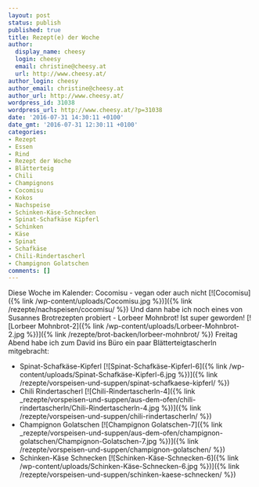 ```yaml
---
layout: post
status: publish
published: true
title: Rezept(e) der Woche
author:
  display_name: cheesy
  login: cheesy
  email: christine@cheesy.at
  url: http://www.cheesy.at/
author_login: cheesy
author_email: christine@cheesy.at
author_url: http://www.cheesy.at/
wordpress_id: 31038
wordpress_url: http://www.cheesy.at/?p=31038
date: '2016-07-31 14:30:11 +0100'
date_gmt: '2016-07-31 12:30:11 +0100'
categories:
- Rezept
- Essen
- Rind
- Rezept der Woche
- Blätterteig
- Chili
- Champignons
- Cocomisu
- Kokos
- Nachspeise
- Schinken-Käse-Schnecken
- Spinat-Schafkäse Kipferl
- Schinken
- Käse
- Spinat
- Schafkäse
- Chili-Rindertascherl
- Champignon Golatschen
comments: []
---
```

Diese Woche im Kalender: Cocomisu - vegan oder auch nicht
[![Cocomisu]({% link /wp-content/uploads/Cocomisu.jpg %})]({% link /rezepte/nachspeisen/cocomisu/ %})
Und dann habe ich noch eines von Susannes Brotrezepten probiert - Lorbeer Mohnbrot! Ist super geworden!
[![Lorbeer Mohnbrot-2]({% link /wp-content/uploads/Lorbeer-Mohnbrot-2.jpg %})]({% link /rezepte/brot-backen/lorbeer-mohnbrot/ %})
Freitag Abend habe ich zum David ins Büro ein paar Blätterteigtascherln mitgebracht:
- Spinat-Schafkäse-Kipferl
[![Spinat-Schafkäse-Kipferl-6]({% link /wp-content/uploads/Spinat-Schafkäse-Kipferl-6.jpg %})]({% link /rezepte/vorspeisen-und-suppen/spinat-schafkaese-kipferl/ %})
- Chili Rindertascherl
[![Chili-Rindertascherln-4]({% link _rezepte/vorspeisen-und-suppen/aus-dem-ofen/chili-rindertascherln/Chili-Rindertascherln-4.jpg %})]({% link /rezepte/vorspeisen-und-suppen/chili-rindertascherln/ %})
- Champignon Golatschen
[![Champignon Golatschen-7]({% link _rezepte/vorspeisen-und-suppen/aus-dem-ofen/champignon-golatschen/Champignon-Golatschen-7.jpg %})]({% link /rezepte/vorspeisen-und-suppen/champignon-golatschen/ %})
- Schinken-Käse Schnecken
[![Schinken-Käse-Schnecken-6]({% link /wp-content/uploads/Schinken-Käse-Schnecken-6.jpg %})]({% link /rezepte/vorspeisen-und-suppen/schinken-kaese-schnecken/ %})
